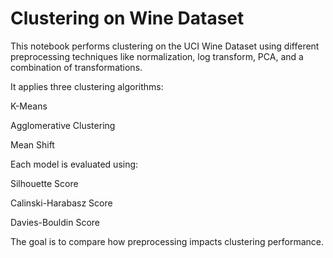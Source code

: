 # Clustering on Wine Dataset

This notebook performs clustering on the UCI Wine Dataset using different preprocessing techniques like normalization, log transform, PCA, and a combination of transformations.

It applies three clustering algorithms:

K-Means

Agglomerative Clustering

Mean Shift

Each model is evaluated using:

Silhouette Score

Calinski-Harabasz Score

Davies-Bouldin Score

The goal is to compare how preprocessing impacts clustering performance.
